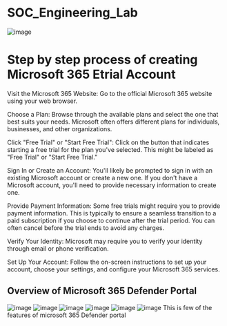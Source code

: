 # SOC_Engineering_Lab
![image](https://github.com/brosjsy/SOC_Engineering_Lab/assets/97712446/ffda2aea-a893-4b2c-806f-afc3ab67d7f6)

# Step by step process of creating Microsoft 365 Etrial Account 
Visit the Microsoft 365 Website: Go to the official Microsoft 365 website using your web browser.

Choose a Plan: Browse through the available plans and select the one that best suits your needs. Microsoft often offers different plans for individuals, businesses, and other organizations.

Click "Free Trial" or "Start Free Trial": Click on the button that indicates starting a free trial for the plan you've selected. This might be labeled as "Free Trial" or "Start Free Trial."

Sign In or Create an Account: You'll likely be prompted to sign in with an existing Microsoft account or create a new one. If you don't have a Microsoft account, you'll need to provide necessary information to create one.

Provide Payment Information: Some free trials might require you to provide payment information. This is typically to ensure a seamless transition to a paid subscription if you choose to continue after the trial period. You can often cancel before the trial ends to avoid any charges.

Verify Your Identity: Microsoft may require you to verify your identity through email or phone verification.

Set Up Your Account: Follow the on-screen instructions to set up your account, choose your settings, and configure your Microsoft 365 services.

## Overview of Microsoft 365 Defender Portal
![image](https://github.com/brosjsy/SOC_Engineering_Lab/assets/97712446/956bf7e3-25e7-4214-9761-9b4cee0757d8)
![image](https://github.com/brosjsy/SOC_Engineering_Lab/assets/97712446/5a8af4d4-7701-45e4-bc70-130b840b47fd)
![image](https://github.com/brosjsy/SOC_Engineering_Lab/assets/97712446/c203d0c8-58da-446d-a4fe-c4d4ceda1645)
![image](https://github.com/brosjsy/SOC_Engineering_Lab/assets/97712446/15cea538-fd7d-43b2-9f8f-357f7dbde930)
![image](https://github.com/brosjsy/SOC_Engineering_Lab/assets/97712446/ce7b0ba3-7164-447e-96de-55aaa254fcc5)
![image](https://github.com/brosjsy/SOC_Engineering_Lab/assets/97712446/676ce42d-3399-4f43-ac6b-be5d0319ebad)
This is few of the features of microsoft 365 Defender portal

